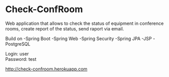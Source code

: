 # Check-ConfRoom

Web application that allows to check the status of equipment in conference
rooms, create report of the status, send raport via email.

Build on -Spring Boot -Spring Web -Spring Security -Spring JPA -JSP -PostgreSQL

Login: user   
Password: test

http://check-confroom.herokuapp.com
